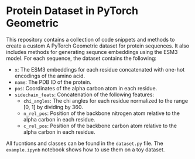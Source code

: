 # Protein Dataset in PyTorch Geometric

This repository contains a collection of code snippets and methods to create a custom A PyTorch Geometric dataset for protein sequences. It also includes methods for generating sequnce embeddings using the ESM3 model. For each sequence, the dataset contains the following:

* `x`: The ESM3 embeddings for each residue concatenated with one-hot encodings of the amino acid.
* `name`: The PDB ID of the protein.
* `pos`: Coordinates of the alpha carbon atom in each residue.
* `sidechain_feats`: Concatenation of the following features:
  * `chi_angles`: The chi angles for each residue normalized to the range [0, 1] by dividing by 360.
  * `n_rel_pos`: Position of the backbone nitrogen atom relative to the alpha carbon in each residue.
  * `c_rel_pos`: Position of the backbone carbon atom relative to the alpha carbon in each residue.

All fucntions and classes can be found in the `dataset.py` file. The `example.ipynb` notebook shows how to use them on a toy dataset.

